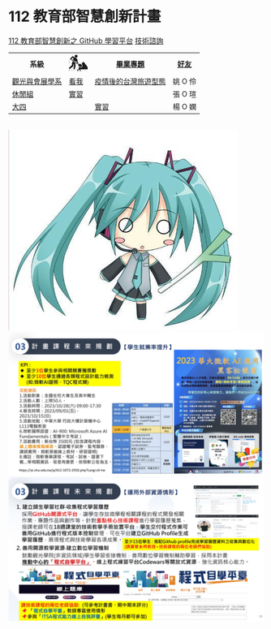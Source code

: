 # 112 教育部智慧創新計畫
<a href="http://140.126.146.12:9090/GitHub2023/">112 教育部智慧創新之 GitHub 學習平台</a>&nbsp;<a 
href="https://chat.openai.com/auth/login">技術諮詢</a>
<table>
 <tr>
 <th>系級</th>
 <th><img src="working.jpeg"></th>
 <th><a href="">畢業專題</a></th>
 <th><a href="https://chat.openai.com/">好友</a></th>
 </tr>
 <tr>
 <td><a href="https://hm.chu.edu.tw/index.php?Lang=zh-tw">觀光與會展學系</a></td>
 <td><a href="https://www.youtube.com/watch?v=dK9rBfbUETw">看我</a></td>
 <td><a href="">疫情後的台灣旅遊型態</a></td>
 <td>姚 O 伶</td>
 </tr>
 <tr>
 <td><a href="https://lm.chu.edu.tw/index.php?Lang=zh-tw">休閒組</a></td>
 <td><a href="https://lm.chu.edu.tw/p/412-1040-117.php?Lang=zh-tw">實習</a></td>
 <td><a href=""></a></td>
 <td>張 O 瑄</td>
 </tr>
 
 <tr>
 <td><a href="https://mice.chu.edu.tw/index.php?Lang=zh-tw">大四</a></td>
 <td><a href="https://mice.chu.edu.tw/p/412-1041-112.php?Lang=zh-tw"></a></td>
 <td><a href="">實習</a></td>
 <td>楊 O 嫻</td>
 </tr> 
</table><br>
<img src="1.jpg"></img>
<img src="II_1.jpg"></img>
<img src="II_2.jpg"></img>
<img src="II_3.jpg" style="display:block; 
